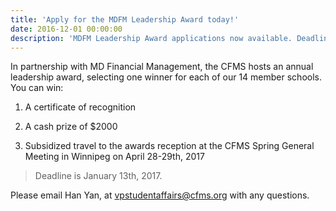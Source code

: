 ```yaml
---
title: 'Apply for the MDFM Leadership Award today!'
date: 2016-12-01 00:00:00
description: 'MDFM Leadership Award applications now available. Deadline January 13th, 2017.'
---
```



In partnership with MD Financial Management, the CFMS hosts an annual leadership award, selecting one winner for each of our 14 member schools. You can win:&nbsp;

1. A certificate of recognition

2. A cash prize of $2000

3. Subsidized travel to the awards reception at the CFMS Spring General Meeting in Winnipeg on April 28-29th, 2017

> Deadline is January 13th, 2017.

Please email Han Yan, at vpstudentaffairs@cfms.org with any questions.&nbsp;